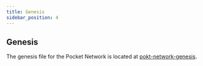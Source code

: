 ```yaml
---
title: Genesis
sidebar_position: 4
---
```


## Genesis

The genesis file for the Pocket Network is located at [pokt-network-genesis](https://github.com/pokt-network/pocket-network-genesis).
